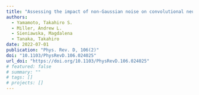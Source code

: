 ```yaml
---
title: "Assessing the impact of non-Gaussian noise on convolutional neural networks that search for continuous gravitational waves"
authors:
  - Yamamoto, Takahiro S.
  - Miller, Andrew L.
  - Sieniawska, Magdalena
  - Tanaka, Takahiro
date: 2022-07-01
publication: "Phys. Rev. D, 106(2)"
doi: "10.1103/PhysRevD.106.024025"
url_doi: "https://doi.org/10.1103/PhysRevD.106.024025"
# featured: false
# summary: ""
# tags: []
# projects: []
---
```

